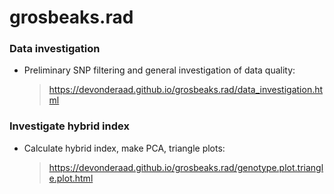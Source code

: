 # grosbeaks.rad

### Data investigation
*   Preliminary SNP filtering and general investigation of data quality:
    > <https://devonderaad.github.io/grosbeaks.rad/data_investigation.html>

### Investigate hybrid index
*   Calculate hybrid index, make PCA, triangle plots:
    > <https://devonderaad.github.io/grosbeaks.rad/genotype.plot.triangle.plot.html>
